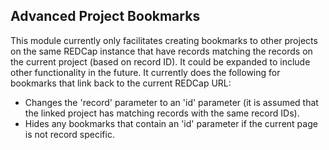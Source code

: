 ## Advanced Project Bookmarks

This module currently only facilitates creating bookmarks to other projects on the same REDCap instance that have records matching the records on the current project (based on record ID).  It could be expanded to include other functionality in the future.  It currently does the following for bookmarks that link back to the current REDCap URL:

 - Changes the 'record' parameter to an 'id' parameter (it is assumed that the linked project has matching records with the same record IDs).
 - Hides any bookmarks that contain an 'id' parameter if the current page is not record specific.